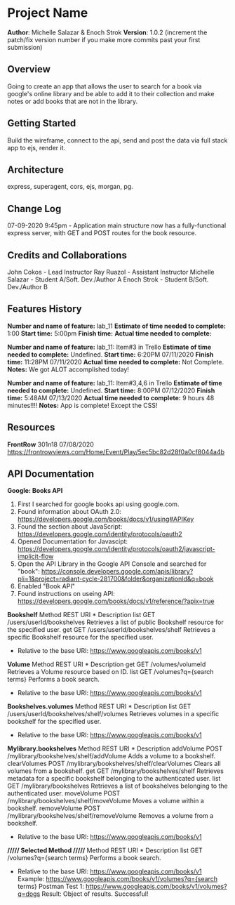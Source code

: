 # Project Name

**Author**: Michelle Salazar & Enoch Strok
**Version**: 1.0.2 (increment the patch/fix version number if you make more commits past your first submission)

## Overview
Going to create an app that allows the user to search for a book via google's online library and be able to add it to their collection and make notes or add books that are not in the library.

## Getting Started
Build the wireframe, connect to the api, send and post the data via full stack app to ejs, render it.

## Architecture
express, superagent, cors, ejs, morgan, pg.

## Change Log
07-09-2020 9:45pm - Application main structure now has a fully-functional express server, with GET and POST routes for the book resource.


## Credits and Collaborations
John Cokos - Lead Instructor
Ray Ruazol - Assistant Instructor
Michelle Salazar - Student A/Soft. Dev./Author A
Enoch Strok - Student B/Soft. Dev./Author B


## Features History ##
**Number and name of feature:** lab_11
**Estimate of time needed to complete:** 1:00
**Start time:** 5:00pm
**Finish time:**
**Actual time needed to complete:**

**Number and name of feature:** lab_11: Item#3 in Trello
**Estimate of time needed to complete:** Undefined.
**Start time:** 6:20PM 07/11/2020
**Finish time:** 11:28PM 07/11/2020
**Actual time needed to complete:** Not Complete.
**Notes:** We got ALOT accomplished today!

**Number and name of feature:** lab_11: Item#3,4,6 in Trello
**Estimate of time needed to complete:** Undefined.
**Start time:** 8:00PM 07/12/2020
**Finish time:** 5:48AM 07/13/2020
**Actual time needed to complete:** 9 hours 48 minutes!!!!
**Notes:** App is complete! Except the CSS!

## Resources
**FrontRow** 
301n18
07/08/2020
https://frontrowviews.com/Home/Event/Play/5ec5bc82d28f0a0cf8044a4b



## API Documentation
**Google: Books API**
1. First I searched for google books api using google.com.
2. Found information about OAuth 2.0: https://developers.google.com/books/docs/v1/using#APIKey
3. Found the section about JavaScript: https://developers.google.com/identity/protocols/oauth2
4. Opened Documentation for Javascipt: https://developers.google.com/identity/protocols/oauth2/javascript-implicit-flow
5. Open the API Library in the Google API Console and searched for "book": https://console.developers.google.com/apis/library?pli=1&project=radiant-cycle-281700&folder&organizationId&q=book
6. Enabled "Book API"
7. Found instructions on useing API: https://developers.google.com/books/docs/v1/reference/?apix=true

**Bookshelf**
Method	        REST    URI *	                                    Description
list	        GET     /users/userId/bookshelves	                Retrieves a list of public Bookshelf resource for the specified user.
get	            GET     /users/userId/bookshelves/shelf	            Retrieves a specific Bookshelf resource for the specified user.
* Relative to the base URI: https://www.googleapis.com/books/v1

**Volume**
Method	        REST    URI *	                                    Description
get	            GET     /volumes/volumeId	                        Retrieves a Volume resource based on ID.
list	        GET     /volumes?q={search terms}	                Performs a book search.
* Relative to the base URI: https://www.googleapis.com/books/v1

**Bookshelves.volumes**
Method	        REST    URI *	                                    Description
list	        GET     /users/userId/bookshelves/shelf/volumes	Retrieves volumes in a specific bookshelf for the specified user.
* Relative to the base URI: https://www.googleapis.com/books/v1

**Mylibrary.bookshelves**
Method	        REST    URI *	                                    Description
addVolume	    POST    /mylibrary/bookshelves/shelf/addVolume	    Adds a volume to a bookshelf.
clearVolumes	POST    /mylibrary/bookshelves/shelf/clearVolumes	Clears all volumes from a bookshelf.
get	            GET     /mylibrary/bookshelves/shelf	            Retrieves metadata for a specific bookshelf belonging to the authenticated user.
list	        GET     /mylibrary/bookshelves	                    Retrieves a list of bookshelves belonging to the authenticated user.
moveVolume	    POST    /mylibrary/bookshelves/shelf/moveVolume	    Moves a volume within a bookshelf.
removeVolume	POST    /mylibrary/bookshelves/shelf/removeVolume	Removes a volume from a bookshelf.
* Relative to the base URI: https://www.googleapis.com/books/v1

**///// Selected Method /////**
Method	        REST    URI *	                                    Description
list	        GET     /volumes?q={search terms}	                Performs a book search.
* Relative to the base URI: https://www.googleapis.com/books/v1
Example: https://www.googleapis.com/books/v1/volumes?q={search terms}
Postman Test 1: https://www.googleapis.com/books/v1/volumes?q=dogs
Result: Object of results. Successful!
